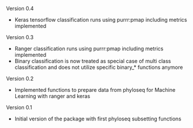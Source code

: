 Version 0.4

*  Keras tensorflow classification runs using purrr:pmap including metrics implemented

Version 0.3
    
*  Ranger classification runs using purrr:pmap including metrics implemented
*  Binary classification is now treated as special case of multi class classification and does not utilize specific binary_* functions anymore

Version 0.2
    
*  Implemented functions to prepare data from phyloseq for Machine Learning with ranger and keras
    
Version 0.1

*  Initial version of the package with first phyloseq subsetting functions
